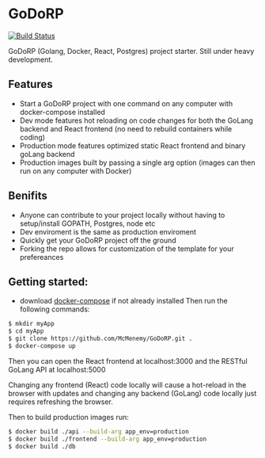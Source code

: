 # GoDoRP
[![Build Status](https://travis-ci.org/McMenemy/awsAutoDeploy.svg?branch=master)](https://travis-ci.org/McMenemy/sequentify)

GoDoRP (Golang, Docker, React, Postgres) project starter. Still under heavy development.

## Features
* Start a GoDoRP project with one command on any computer with docker-compose installed
* Dev mode features hot reloading on code changes for both the GoLang backend and React frontend (no need to rebuild containers while coding)
* Production mode features optimized static React frontend and binary goLang backend
* Production images built by passing a single arg option (images can then run on any computer with Docker)

## Benifits
* Anyone can contribute to your project locally without having to setup/install GOPATH, Postgres, node etc
* Dev enviroment is the same as production enviroment
* Quickly get your GoDoRP project off the ground
* Forking the repo allows for customization of the template for your prefereances

## Getting started:
* download [docker-compose](https://docs.docker.com/compose/install/) if not already installed
Then run the following commands:

```bash
$ mkdir myApp
$ cd myApp
$ git clone https://github.com/McMenemy/GoDoRP.git .
$ docker-compose up
```
Then you can open the React frontend at localhost:3000 and the RESTful GoLang API at localhost:5000

Changing any frontend (React) code locally will cause a hot-reload in the browser with updates and changing any backend (GoLang) code locally just requires refreshing the browser.

Then to build production images run:
```bash
$ docker build ./api --build-arg app_env=production 
$ docker build ./frontend --build-arg app_env=production
$ docker build ./db
```
